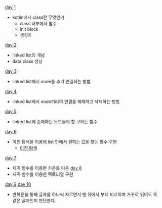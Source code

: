 
[day 1](https://github.com/wjdghks963/algorithm_kotlin/blob/master/week2/01_class.kt)

- kotlin에서 class란 무엇인가
    - class 내부에서 함수
    - init block
    - 생성자

[day 2](https://github.com/wjdghks963/algorithm_kotlin/blob/master/week2/02_linked_list.kt)

- linked list의 개념
- data class 생성

[day 3](https://github.com/wjdghks963/algorithm_kotlin/blob/master/week2/03_add_linked_list.kt)

- linked list에서 node를 추가 연결하는 방법

[day 4](https://github.com/wjdghks963/algorithm_kotlin/blob/master/week2/04_delete_node_linked_list.kt)

- linked list에서 node끼리의 연결을 해제하고 삭제하는 방법

[day 5](https://github.com/wjdghks963/algorithm_kotlin/blob/master/week2/05_get_linked_list_sum.kt)

- linked list에 존재하는 노드들의 합 구하는 함수 

[day 6](https://github.com/wjdghks963/algorithm_kotlin/blob/master/week2/06_is_existing_target_number_binary.kt)

- 이진 탐색을 이용해 list 안에서 원하는 값을 찾는 함수 구현
  - [이진 탐색](https://ko.wikipedia.org/wiki/%EC%9D%B4%EC%A7%84_%EA%B2%80%EC%83%89_%EC%95%8C%EA%B3%A0%EB%A6%AC%EC%A6%98)

[day 7](https://github.com/wjdghks963/algorithm_kotlin/blob/master/week2/07_count_down.kt)
- 재귀 함수를 이용한 카운트 다운
[day 8](https://github.com/wjdghks963/algorithm_kotlin/blob/master/week2/08_factorial.kt)
- 재귀 함수를 이용한 팩토리얼 구현

[day 9](https://github.com/wjdghks963/algorithm_kotlin/blob/master/week2/09_is_palindrome.kt)
[day 10](https://github.com/wjdghks963/algorithm_kotlin/blob/master/week2/10_is_palindrome_2.kt)
- 반복문을 통해 글자를 하나씩 자르면서 맨 뒤에서 부터 비교하며 거꾸로 읽어도 똑같은 글자인지 판단한다.

